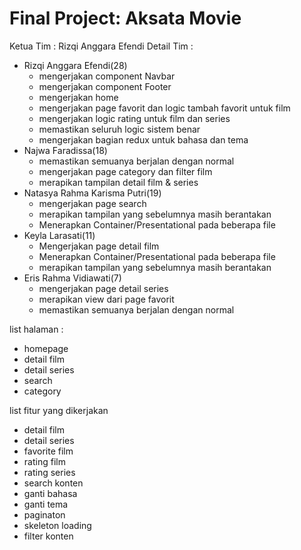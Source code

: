 # Final Project: Aksata Movie

Ketua Tim : Rizqi Anggara Efendi
Detail Tim : 
- Rizqi Anggara Efendi(28)
  - mengerjakan component Navbar
  - mengerjakan component Footer
  - mengerjakan home
  - mengerjakan page favorit dan logic tambah favorit untuk film
  - mengerjakan logic rating untuk film dan series
  - memastikan seluruh logic sistem benar
  - mengerjakan bagian redux untuk bahasa dan tema
- Najwa Faradissa(18)
  - memastikan semuanya berjalan dengan normal
  - mengerjakan page category dan filter film
  - merapikan tampilan detail film & series
- Natasya Rahma Karisma Putri(19)
  - mengerjakan page search
  - merapikan tampilan yang sebelumnya masih berantakan
  - Menerapkan Container/Presentational pada beberapa file
- Keyla Larasati(11)
  - Mengerjakan page detail film
  - Menerapkan Container/Presentational pada beberapa file
  - merapikan tampilan yang sebelumnya masih berantakan
- Eris Rahma Vidiawati(7)
  - mengerjakan page detail series
  - merapikan view dari page favorit
  - memastikan semuanya berjalan dengan normal

list halaman :
- homepage
- detail film
- detail series
- search
- category

list fitur yang dikerjakan 
- detail film
- detail series
- favorite film
- rating film
- rating series
- search konten
- ganti bahasa
- ganti tema
- paginaton
- skeleton loading
- filter konten

